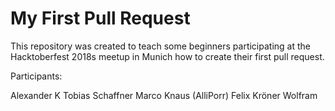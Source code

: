 # My First Pull Request

This repository was created to teach some beginners participating at the
Hacktoberfest 2018s meetup in Munich how to create their first pull request.

Participants:

Alexander K
Tobias Schaffner
Marco Knaus (AlliPorr)
Felix Kröner
Wolfram

